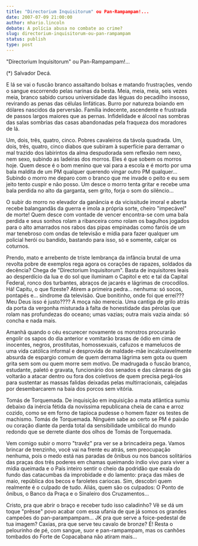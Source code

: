 ```yaml
---
title: "Directorium Inquisitorum" ou Pan-Rampampam!...
date: 2007-07-09 21:00:00
author: mhario.lincoln
debate: A polícia abusa no combate ao crime?
slug: directorium-inquisitorum-ou-pan-rampampam
status: publish 
type: post
---
```


"Directorium Inquisitorum" ou Pan-Rampampam!...  

  

(\*) Salvador Decá.  

  

E lá se vai o fuscão branco assaltando bolsas e matando frustrações, vendo o sangue escorrendo pelas narinas da besta. Meia, meia, meia, seis vezes meia, branco sabido cursou universidade das léguas do pecadilho insosso, revirando as penas das células linfáticas. Burro por natureza boiando em dólares nascidos da perversão. Família indecente, ascendente e frustrada de passos largos maiores que as pernas. Infidelidade e álcool nas sombras das salas sombrias das casas abandonadas pela fraqueza dos moradores de lá.  

Um, dois, três, quatro, cinco. Pobres cavaleiros da távola quadrada. Um, dois, três, quatro, cinco diabos que subiram à superfície para derramar o mal trazido dos labirintos da alma despudorada sem reflexão nem nexo, nem sexo, subindo as ladeiras dos morros. Eles é que sobem os morros hoje. Quem desce é o bom menino que vai para a escola e é morto por uma bala maldita de um PM qualquer querendo vingar outro PM qualquer... Subindo o morro me deparo com o branco que me invade o peito e eu sem jeito tento cuspir e não posso. Um desce o morro tenta gritar e recebe uma bala perdida no alto da garganta, sem grito, forja o som do silêncio...   

  

  

  

O subir do morro no elevador da ganância e da vicissitude imoral e aberta recebe balangandãs da guerra e imola a própria sorte, cheiro "impecável" de morte! Quem desce com vontade de vencer encontra-se com uma bala perdida e seus sonhos rolam a ribanceira como rolam os bagulhos jogados para o alto amarrados nos rabos das pipas empinadas como faróis de um mar tenebroso com ondas de televisão e mídia para fazer qualquer um policial herói ou bandido, bastando para isso, só e somente, calçar os coturnos.  

Prendo, mato e arrebento de triste lembrança da infância brutal de uma revolta pobre de exemplos rega agora os corações de rapazes, soldados da decência? Chega de "Directorium Inquisitorum". Basta de inquisitores leais ao desperdício da lua e do sol que iluminam o Capitol e etc e tal da Capital Federal, ronco dos turbantes, abraços de jacarés e lágrimas de crocodilos. Há! Capitu, o que fizeste? Atirem a primeira pedra... nenhuma: só socos, pontapés e... síndrome da televisão. Que bonitinho, onde foi que errei??? Meu Deus isso é justo???? A moça não merecia. Uma cantiga de grilo atrás da porta da vergonha misturada à falta de honestidade das pérolas que rolam nas profundezas do oceano; umas vazias; outra mais vazia ainda: só concha e nada mais.  

Amanhã quando o céu escurecer novamente os monstros procurarão engolir os sapos do dia anterior e vomitarão brasas de ódio em cima de inocentes, negros, prostitutas, homossexuais, cafuzos e mamelucos de uma vida católica informal e desprovida de maldade-mãe incalculavelmente absurda de espargio comum de quem derrama lágrima sem gota ou quem grita sem som ou quem morre sem motivo. De madrugada o fuscão branco, estudante, paletó e gravata, funcionário dos senados e das câmaras de gás voltarão a atacar dentro ou fora dos coletivos de quem precisa pegá-los para sustentar as massas falidas deixadas pelas multirracionais, calejadas por desembarcarem na baia dos porcos sem vitória.  

Tomás de Torquemada. De inquisição em inquisição a mata atlântica sumiu debaixo da inércia fétida da novíssima republicana cheia de cana e arroz cozido, como se em forno de tapioca pudesse o homem fazer os testes de machismo. Tomás de Torquemada. Ninguém sabe ao certo se PM é paixão ou coração diante da perda total da sensibilidade umbilical do mundo redondo que se derrete diante dos olhos de Tomás de Torquemada.  

Vem comigo subir o morro "travêz" pra ver se a brincadeira pega. Vamos brincar de trenzinho, você vai na frente eu atrás, sem preocupação nenhuma, pois o medo está nas paradas de ônibus ou nos bancos solitários das praças dos três poderes em chamas queimando índio vivo para viver a mídia queimada e o País inteiro sentir o cheio da podridão que exala do fundo das catacumbas da improbidade e do lamento: praça das mães de maio, república dos becos e faroletes cariocas. Sim, descobri quem realmente é o culpado de tudo. Aliás, quem são os culpados: O Ponto de ônibus, o Banco da Praça e o Sinaleiro dos Cruzamentos...   

Cristo, pra que abrir o braço e receber tudo isso caladinho? Vê se dá um toque "prêsse" povo acabar com essa ufania de que já somos os grandes campeões do pan-parampampam... JK pra que serve a foice-pedestal de tua imagem? Caxias, pra que serve teu cavalo de bronze? É! Resta o pelourinho de pé, com sangue, suor e pan-rampampam, mas os canhões tombados do Forte de Copacabana não atiram mais...
